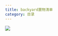 ```yaml
---
title: backyard置物清单
category: 目录
---
```

![](https://files.imgdb.cn/tuchuang/2021/02/02/6019621e3ffa7d37b389ed43.jpg)
